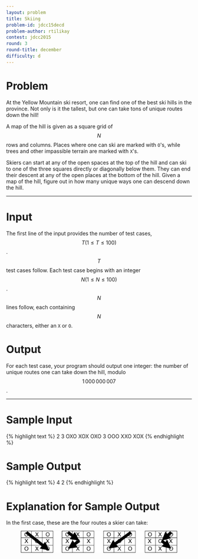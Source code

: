 ```yaml
---
layout: problem
title: Skiing
problem-id: jdcc15decd
problem-author: rtilikay
contest: jdcc2015
round: 3
round-title: december
difficulty: d
---
```


# Problem
At the Yellow Mountain ski resort, one can find one of the best ski hills in the province. Not only is it the tallest, but one can take tons of unique routes down the hill!

A map of the hill is given as a square grid of $$N$$ rows and columns. Places where one can ski are marked with ``O``'s, while trees and other impassible terrain are marked with ``X``'s.

Skiers can start at any of the open spaces at the top of the hill and can ski to one of the three squares directly or diagonally below them. They can end their descent at any of the open places at the bottom of the hill. Given a map of the hill, figure out in how many unique ways one can descend down the hill.

---

# Input
The first line of the input provides the number of test cases, $$T (1 \leq T \leq 100)$$. $$T$$ test cases follow. Each test case begins with an integer $$N (1 \leq N \leq 100)$$. $$N$$ lines follow, each containing $$N$$ characters, either an ``X`` or ``O``.

# Output
For each test case, your program should output one integer: the number of unique routes one can take down the hill, modulo $$1\,000\,000\,007$$.

---

# Sample Input
{% highlight text %}
2
3
OXO
XOX
OXO
3
OOO
XXO
XOX
{% endhighlight %}

# Sample Output
{% highlight text %}
4
2
{% endhighlight %}

# Explanation for Sample Output
In the first case, these are the four routes a skier can take:
<figure>
	<img src="/assets/cpt/editorials/jdcc15decd.png">
</figure>
